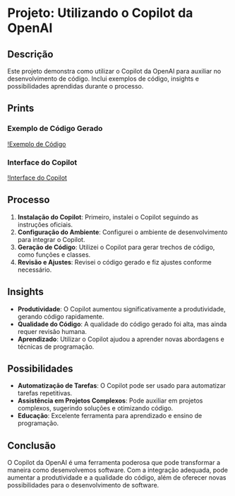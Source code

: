 # Projeto: Utilizando o Copilot da OpenAI

## Descrição
Este projeto demonstra como utilizar o Copilot da OpenAI para auxiliar no desenvolvimento de código. Inclui exemplos de código, insights e possibilidades aprendidas durante o processo.

## Prints
### Exemplo de Código Gerado
[!Exemplo de Código](https://bluepartner.com.br/wp-content/uploads/2024/05/Microsoft-Copilot-Logo.png)

### Interface do Copilot
[!Interface do Copilot](https://bluepartner.com.br/wp-content/uploads/2024/05/Microsoft-Copilot-Logo.png)

## Processo
1. **Instalação do Copilot**: Primeiro, instalei o Copilot seguindo as instruções oficiais.
2. **Configuração do Ambiente**: Configurei o ambiente de desenvolvimento para integrar o Copilot.
3. **Geração de Código**: Utilizei o Copilot para gerar trechos de código, como funções e classes.
4. **Revisão e Ajustes**: Revisei o código gerado e fiz ajustes conforme necessário.

## Insights
- **Produtividade**: O Copilot aumentou significativamente a produtividade, gerando código rapidamente.
- **Qualidade do Código**: A qualidade do código gerado foi alta, mas ainda requer revisão humana.
- **Aprendizado**: Utilizar o Copilot ajudou a aprender novas abordagens e técnicas de programação.

## Possibilidades
- **Automatização de Tarefas**: O Copilot pode ser usado para automatizar tarefas repetitivas.
- **Assistência em Projetos Complexos**: Pode auxiliar em projetos complexos, sugerindo soluções e otimizando código.
- **Educação**: Excelente ferramenta para aprendizado e ensino de programação.

## Conclusão
O Copilot da OpenAI é uma ferramenta poderosa que pode transformar a maneira como desenvolvemos software. Com a integração adequada, pode aumentar a produtividade e a qualidade do código, além de oferecer novas possibilidades para o desenvolvimento de software.
